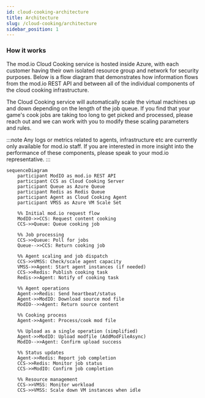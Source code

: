 ```yaml
---
id: cloud-cooking-architecture
title: Architecture
slug: /cloud-cooking/architecture
sidebar_position: 1
---
```


### How it works

The mod.io Cloud Cooking service is hosted inside Azure, with each customer having their own isolated resource group and network for security purposes. Below is a flow diagram that demonstrates how information flows from the mod.io REST API and between all of the individual components of the cloud cooking infrastructure.

The Cloud Cooking service will automatically scale the virtual machines up and down depending on the length of the job queue. If you find that your game's cook jobs are taking too long to get picked and processed, please reach out and we can work with you to modify these scaling parameters and rules.

:::note
Any logs or metrics related to agents, infrastructure etc are currently only available for mod.io staff. If you are interested in more insight into the performance of these components, please speak to your mod.io representative.
:::

```mermaid
sequenceDiagram
    participant ModIO as mod.io REST API
    participant CCS as Cloud Cooking Server
    participant Queue as Azure Queue
    participant Redis as Redis Queue
    participant Agent as Cloud Cooking Agent
    participant VMSS as Azure VM Scale Set
    
    %% Initial mod.io request flow
    ModIO->>CCS: Request content cooking
    CCS->>Queue: Queue cooking job
    
    %% Job processing
    CCS->>Queue: Poll for jobs
    Queue-->>CCS: Return cooking job
    
    %% Agent scaling and job dispatch
    CCS->>VMSS: Check/scale agent capacity
    VMSS->>Agent: Start agent instances (if needed)
    CCS->>Redis: Publish cooking task
    Redis->>Agent: Notify of cooking task
    
    %% Agent operations
    Agent->>Redis: Send heartbeat/status
    Agent->>ModIO: Download source mod file
    ModIO-->>Agent: Return source content
    
    %% Cooking process
    Agent->>Agent: Process/cook mod file
    
    %% Upload as a single operation (simplified)
    Agent->>ModIO: Upload modfile (AddModFileAsync)
    ModIO-->>Agent: Confirm upload success
    
    %% Status updates
    Agent->>Redis: Report job completion
    CCS->>Redis: Monitor job status
    CCS->>ModIO: Confirm job completion
    
    %% Resource management
    CCS->>VMSS: Monitor workload
    CCS->>VMSS: Scale down VM instances when idle
```
